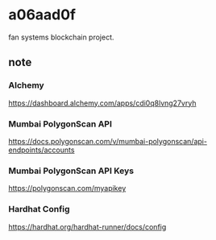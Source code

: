 # a06aad0f
fan systems blockchain project.

## note

### Alchemy

https://dashboard.alchemy.com/apps/cdi0q8lvng27vryh

### Mumbai PolygonScan API

https://docs.polygonscan.com/v/mumbai-polygonscan/api-endpoints/accounts

### Mumbai PolygonScan API Keys

https://polygonscan.com/myapikey

### Hardhat Config

https://hardhat.org/hardhat-runner/docs/config
